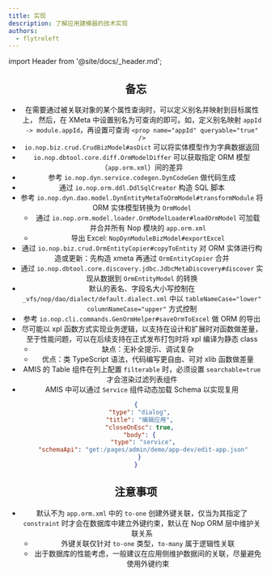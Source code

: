 ```yaml
---
title: 实现
description: 了解应用建模器的技术实现
authors:
  - flytreleft
---
```


import Header from '@site/docs/\_header.md';

<Header />

## 备忘

- 在需要通过被关联对象的某个属性查询时，可以定义别名并映射到目标属性上，
  然后，在 XMeta 中设置别名为可查询的即可。如，定义别名映射
  `appId -> module.appId`，再设置可查询
  `<prop name="appId" queryable="true" />`
- `io.nop.biz.crud.CrudBizModel#asDict` 可以将实体模型作为字典数据返回
- `io.nop.dbtool.core.diff.OrmModelDiffer` 可以获取指定
  ORM 模型（`app.orm.xml`）间的差异
- 参考 `io.nop.dyn.service.codegen.DynCodeGen` 做代码生成
- 通过 `io.nop.orm.ddl.DdlSqlCreator` 构造 SQL 脚本
- 参考 `io.nop.dyn.dao.model.DynEntityMetaToOrmModel#transformModule`
  将 ORM 实体模型转换为 `OrmModel`
  - 通过 `io.nop.orm.model.loader.OrmModelLoader#loadOrmModel`
    可加载并合并所有 Nop 模块的 `app.orm.xml`
  - 导出 Excel: `NopDynModuleBizModel#exportExcel`
- 通过 `io.nop.biz.crud.OrmEntityCopier#copyToEntity`
  对 ORM 实体进行构造或更新：先构造 xmeta 再通过 `OrmEntityCopier` 合并
- 通过 `io.nop.dbtool.core.discovery.jdbc.JdbcMetaDiscovery#discover`
  实现从数据到 `OrmEntityModel` 的转换
- 默认的表名、字段名大小写控制在 `_vfs/nop/dao/dialect/default.dialect.xml`
  中以 `tableNameCase="lower" columnNameCase="upper"` 方式控制
- 参考 `io.nop.cli.commands.GenOrmHelper#saveOrmToExcel` 做 ORM 的导出
- 尽可能以 xpl 函数方式实现业务逻辑，以支持在设计和扩展时对函数做差量，
  至于性能问题，可以在后续支持在正式发布打包时将 xpl 编译为静态 class
  - 缺点：无补全提示、调试复杂
  - 优点：类 TypeScript 语法，代码编写更自由、可对 xlib 函数做差量
- AMIS 的 Table 组件在列上配置 `filterable` 时，必须设置
  `searchable=true` 才会渲染过滤列表组件
- AMIS 中可以通过 `Service` 组件动态加载 Schema 以实现复用

```json
{
  "type": "dialog",
  "title": "编辑应用",
  "closeOnEsc": true,
  "body": {
    "type": "service",
    "schemaApi": "get:/pages/admin/demo/app-dev/edit-app.json"
  }
}
```

## 注意事项

- 默认不为 `app.orm.xml` 中的 `to-one` 创建外键关联，仅当为其指定了
  `constraint` 时才会在数据库中建立外键约束，默认在 Nop ORM 层中维护关联关系
  - 外键关联仅针对 `to-one` 类型，`to-many` 属于逻辑性关联
  - 出于数据库的性能考虑，一般建议在应用侧维护数据间的关联，尽量避免使用外键约束
